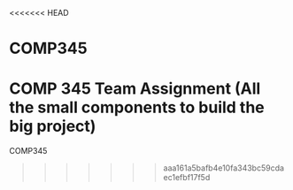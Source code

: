 <<<<<<< HEAD
# COMP345
COMP 345 Team Assignment (All the small components to build the big project)
=======
COMP345
>>>>>>> aaa161a5bafb4e10fa343bc59cdaec1efbf17f5d
